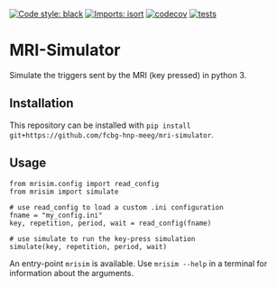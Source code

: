 [![Code style: black](https://img.shields.io/badge/code%20style-black-000000.svg)](https://github.com/psf/black)
[![Imports: isort](https://img.shields.io/badge/%20imports-isort-%231674b1?style=flat&labelColor=ef8336)](https://pycqa.github.io/isort/)
[![codecov](https://codecov.io/gh/fcbg-hnp-meeg/mri-simulator/graph/badge.svg?token=F5FKJ70M9D)](https://codecov.io/gh/fcbg-hnp-meeg/mri-simulator)
[![tests](https://github.com/fcbg-hnp-meeg/mri-simulator/actions/workflows/pytest.yaml/badge.svg?branch=main)](https://github.com/fcbg-hnp-meeg/mri-simulator/actions/workflows/pytest.yaml)

# MRI-Simulator

Simulate the triggers sent by the MRI (key pressed) in python 3.

## Installation

This repository can be installed with `pip install git+https://github.com/fcbg-hnp-meeg/mri-simulator`.

## Usage

```
from mrisim.config import read_config
from mrisim import simulate

# use read_config to load a custom .ini configuration
fname = "my_config.ini"
key, repetition, period, wait = read_config(fname)

# use simulate to run the key-press simulation
simulate(key, repetition, period, wait)
```

An entry-point `mrisim` is available. Use `mrisim --help` in a terminal for
information about the arguments.
